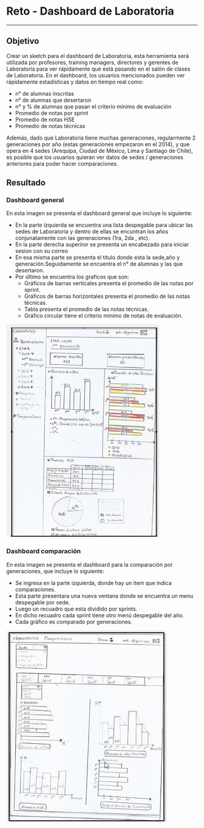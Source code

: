 # Reto - Dashboard de Laboratoria
***
## Objetivo
Crear un sketch para el dashboard de Laboratoria, esta herramienta será utilizada por profesores, training managers, directores y gerentes de Laboratoria para ver rápidamente qué está pasando en el salón de clases de Laboratoria.
En el dashboard, los usuarios mencionados pueden ver rápidamente estadísticas y datos en tiempo real como:

* n° de alumnas inscritas
* n° de alumnas que desertaron
* n° y % de alumnas que pasan el criterio mínimo de evaluación
* Promedio de notas por sprint
* Promedio de notas HSE
* Promedio de notas técnicas

Además, dado que Laboratoria tiene muchas generaciones, regularmente 2 generaciones por año (estas generaciones empezaron en el 2014), y que opera en 4 sedes (Arequipa, Ciudad de México, Lima y Santiago de Chile), es posible que los usuarios quieran ver datos de sedes / generaciones anteriores para poder hacer comparaciones.

## Resultado

### Dashboard general
En esta imagen se presenta el dashboard general que incluye lo siguiente:
* En la parte izquierda se encuentra una lista despegable para ubicar las sedes de Laboratoria y dentro de ellas se encuntran los años conjunatamente con las generaciones (1ra, 2da , etc).
* En la parte derecha superiror se presenta un encabezado para iniciar sesion con su correo
* En esa misma parte se presenta el titulo donde esta la sede,año y generación.Seguidamente se encuentra el n° de alumnas y las que desertaron.
* Por último se encuentra los graficos que son:
  - Gráficos de barras verticales presenta el promedio de las notas por sprint.
  - Gráficos de barras horizontales presenta el promedio de las notas técnicas.
  - Tabla presenta el promedio de las notas técnicas.
  - Gráfico circular tiene el criterio mínimo de notas de evaluación.


![dashboard](assets/images/dashboard.JPG)


### Dashboard comparación
En esta imagen se presenta el dashboard para la comparación por generaciones, que incluye lo siguiente:
* Se ingresa en la parte izquierda, donde hay un item que indica comparaciones.
* Esta parte presentara una nueva ventana donde se encuentra un menu despegable por sede.
* Luego un recuadro que esta dividido por sprints.
* En dicho recuadro cada sprint tiene otro menú despegable del año.
* Cada gráfico es comparado por generaciones.

![dashboard](assets/images/dashboard_comparacion.JPG)

